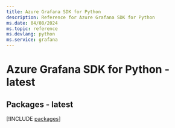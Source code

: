 ```yaml
---
title: Azure Grafana SDK for Python
description: Reference for Azure Grafana SDK for Python
ms.date: 04/08/2024
ms.topic: reference
ms.devlang: python
ms.service: grafana
---
```

# Azure Grafana SDK for Python - latest
## Packages - latest
[!INCLUDE [packages](grafana-index.md)]